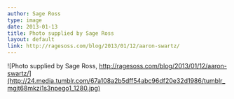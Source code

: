 ```yaml
---
author: Sage Ross
type: image
date: 2013-01-13
title: Photo supplied by Sage Ross
layout: default
link: http://ragesoss.com/blog/2013/01/12/aaron-swartz/
---
```

![Photo supplied by Sage Ross, http://ragesoss.com/blog/2013/01/12/aaron-swartz/](http://24.media.tumblr.com/67a108a2b5dff54abc96df20e32d1986/tumblr_mgjt68mkzi1s3npego1_1280.jpg)
